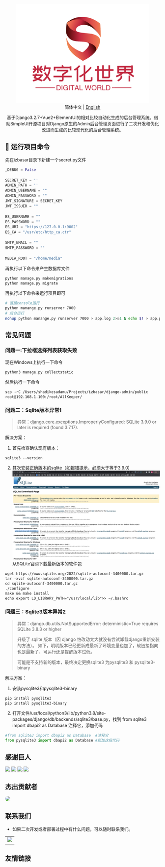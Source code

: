 <div align="center">
  <img height="320px" src="common-static/img/LOGO.png"/>
  <div>简体中文 | <a href="./README.en.md">English</a></div>
  <p>
    基于Django3.2.7+Vue2+ElementUI的相对比较自动化生成的后台管理系统。借助SimpleUI开源项目对Django原生的Admin后台管理页面进行了二次开发和优化改进而生成的比较现代化的后台管理系统。
  </p>
</div>

## 🌱 运行项目命令
先在izbasar目录下新建一个secret.py文件
```python
_DEBUG = False

SECRET_KEY = ''
ADMIN_PATH = ''
ADMIN_USERNAME = ""
ADMIN_PASSWORD = ""
JWT_SIGNATURE = SECRET_KEY
JWT_ISSUER = ""

ES_USERNAME = ""
ES_PASSWORD = ""
ES_URI = "https://127.0.0.1:9002"
ES_CA = "/usr/etc/http_ca.ctr"

SMTP_EMAIL = ""
SMTP_PASSWORD = ""

MEDIA_ROOT = "/home/media"
```
再执行以下命令来产生数据库文件
```shell
python manage.py makemigrations
python manage.py migrate
```
再执行以下命令来运行项目即可
```bash
# 直接console运行
python manange.py runserver 7000
# 后台运行
nohup python manange.py runserver 7000 > app.log 2>&1 & echo $! > app.pid
```

## 常见问题
### 问题一:下拉框选择列表获取失败
现在Windows上执行一下命令
```shell
python3 manage.py collectstatic
```
然后执行一下命令
```shell
scp -rC /Users/shadikesadamu/Projects/izbasar/django-admin/public root@192.168.1.100:/root/AllKeeper/
```
### 问题二：Sqlite版本异常1
> 异常：django.core.exceptions.ImproperlyConfigured: SQLite 3.9.0 or later is required (found 3.7.17).

解决方案：
1. 首先检查确认现有版本：
```shell
sqlite3 --version
```
2. 其次安装正确版本的sqlite（如报错提示，必须大于等于3.9.0)
![](assets/20221227015348.jpg)
从SQLite官网下载最新版本的软件包
```shell
wget https://www.sqlite.org/2022/sqlite-autoconf-3400000.tar.gz
tar -xvzf sqlite-autoconf-3400000.tar.gz 
cd sqlite-autoconf-3400000.tar.gz
./configure
make && make install
echo export LD_LIBRARY_PATH="/usr/local/lib">> ~/.bashrc
```

### 问题三：Sqlite3版本异常2
> 异常：django.db.utils.NotSupportedError: deterministic=True requires SQLite 3.8.3 or higher
> 
> 升级了 sqlite 版本（因 django 怕改动太大就没有尝试卸载django重新安装的方法）。
如下，明明版本已经更新成最新了环境变量也加了，软链接指向也是最新了，可运行还是提醒版本过低。
> 
> 可能是不支持新的版本，最终决定更换sqlite3 为pysqlite3 和 pysqlite3-binary

解决方案：
1. 安装pysqlite3和pysqlite3-binary
```shell
pip install pysqlite3
pip install pysqlite3-binary
```
2. 打开文件/usr/local/python3/lib/python3.8/site-packages/django/db/backends/sqlite3/base.py，找到 from sqlite3 import dbapi2 as Database 注释它，添加代码
```python
#from sqlite3 import dbapi2 as Database  #注释它
from pysqlite3 import dbapi2 as Database #新加这段代码
```
## 感谢巨人

<a title="Python" href="https://www.python.org/" target="_blank">
<img height="100" src="https://www.python.org/static/img/python-logo.png"/>
</a>
<a title="ElasticSearch" href="https://www.elastic.co/cn/" target="_blank">
<img height="100" src="https://images.contentstack.io/v3/assets/bltefdd0b53724fa2ce/blt280217a63b82a734/5bbdaacf63ed239936a7dd56/elastic-logo.svg"/>
</a>
<a title="Django" href="https://www.djangoproject.com/" target="_blank">
<img height="100" src="https://pics5.baidu.com/feed/241f95cad1c8a786c081e12fe414593b70cf500f.png?token=f17de3ff5dd522ffb3212ff0f1fe9f9f"/>
</a>
<a title="SimpleUI" href="https://simpleui.72wo.com/docs/simpleui/" target="_blank">
<img height="100" src="https://simpleui.72wo.com/static/images/logo.png"/>
</a>

## 杰出贡献者

<a href="https://gitee.com/sadam98" target="_blank">
  <img width="50px" style="border-radius:999px" src="https://portrait.gitee.com/uploads/avatars/user/1882/5648408_sadam98_1580052770.png!avatar200"/>
</a>

## 联系我们

- 如果二次开发或者部署过程中有什么问题，可以随时联系我们。
<table>
<tr>
<td>
<img width="200px" src="http://59.110.225.84/static/sdm/qr_qq.png">
</td>
</tr>
</table>

## 友情链接
